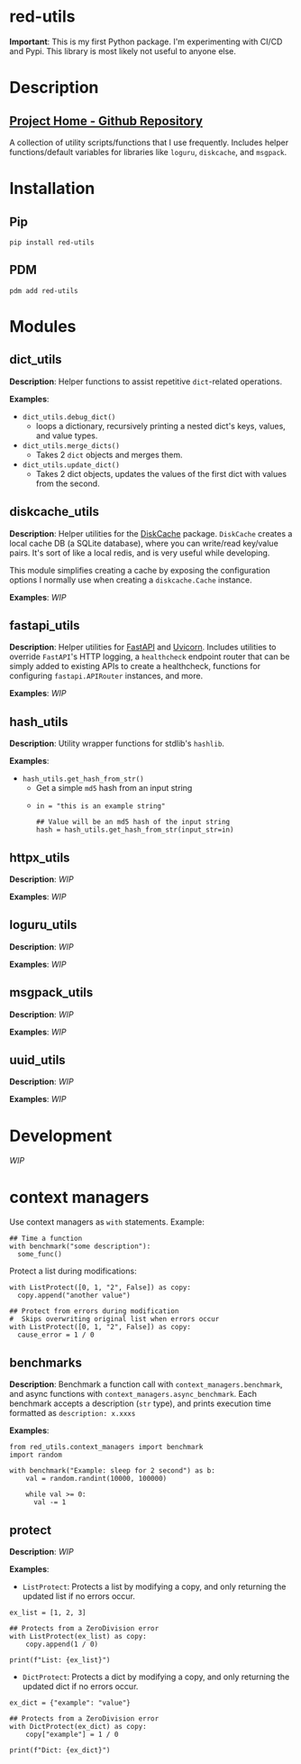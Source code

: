 # red-utils

**Important**: This is my first Python package. I'm experimenting with CI/CD and Pypi. This library is most likely not useful to anyone else.

# Description

## [Project Home - Github Repository](https://github.com/redjax/red-utils)


A collection of utility scripts/functions that I use frequently. Includes helper functions/default variables for libraries like `loguru`, `diskcache`, and `msgpack`.

# Installation

## Pip

`pip install red-utils`

## PDM

`pdm add red-utils`

# Modules

## dict_utils

**Description**: Helper functions to assist repetitive `dict`-related operations.

**Examples**:

- `dict_utils.debug_dict()`
  -  loops a dictionary, recursively printing a nested dict's keys, values, and value types.
- `dict_utils.merge_dicts()`
  - Takes 2 `dict` objects and merges them.
- `dict_utils.update_dict()`
  - Takes 2 dict objects, updates the values of the first dict with values from the second.

## diskcache_utils

**Description**: Helper utilities for the [DiskCache](https://grantjenks.com/docs/diskcache/) package. `DiskCache` creates a local cache DB (a SQLite database), where you can write/read key/value pairs. It's sort of like a local redis, and is very useful while developing.

This module simplifies creating a cache by exposing the configuration options I normally use when creating a `diskcache.Cache` instance.

**Examples**: *WIP*

## fastapi_utils

**Description**: Helper utilities for [FastAPI](https://fastapi.tiangolo.com) and [Uvicorn](https://fastapi.tiangolo.com/deployment/manually/). Includes utilities to override `FastAPI`'s HTTP logging, a `healthcheck` endpoint router that can be simply added to existing APIs to create a healthcheck, functions for configuring `fastapi.APIRouter` instances, and more.

**Examples**: *WIP*

## hash_utils

**Description**: Utility wrapper functions for stdlib's `hashlib`.

**Examples**:

- `hash_utils.get_hash_from_str()`
  - Get a simple `md5` hash from an input string
  - ```
    in = "this is an example string"

    ## Value will be an md5 hash of the input string
    hash = hash_utils.get_hash_from_str(input_str=in)
    ```

## httpx_utils

**Description**: *WIP*

**Examples**: *WIP*

## loguru_utils

**Description**: *WIP*

**Examples**: *WIP*

## msgpack_utils

**Description**: *WIP*

**Examples**: *WIP*

## uuid_utils

**Description**: *WIP*

**Examples**: *WIP*

# Development

*WIP*

# context managers

Use context managers as `with` statements. Example:

```
## Time a function
with benchmark("some description"):
  some_func()
```

Protect a list during modifications:

```
with ListProtect([0, 1, "2", False]) as copy:
  copy.append("another value")

## Protect from errors during modification
#  Skips overwriting original list when errors occur
with ListProtect([0, 1, "2", False]) as copy:
  cause_error = 1 / 0
```

## benchmarks

**Description**: Benchmark a function call with `context_managers.benchmark`, and async functions with `context_managers.async_benchmark`. Each benchmark accepts a description (`str` type), and prints execution time formatted as `description: x.xxxs`

**Examples**:

```
from red_utils.context_managers import benchmark
import random

with benchmark("Example: sleep for 2 second") as b:
    val = random.randint(10000, 100000)

    while val >= 0:
      val -= 1
```

## protect

**Description**: *WIP*

**Examples**:

- `ListProtect`: Protects a list by modifying a copy, and only returning the updated list if no errors occur.

``` 
ex_list = [1, 2, 3]

## Protects from a ZeroDivision error
with ListProtect(ex_list) as copy:
    copy.append(1 / 0)

print(f"List: {ex_list}")
```

- `DictProtect`: Protects a dict by modifying a copy, and only returning the updated dict if no errors occur.

```
ex_dict = {"example": "value"}

## Protects from a ZeroDivision error
with DictProtect(ex_dict) as copy:
    copy["example"] = 1 / 0

print(f"Dict: {ex_dict}")
```
